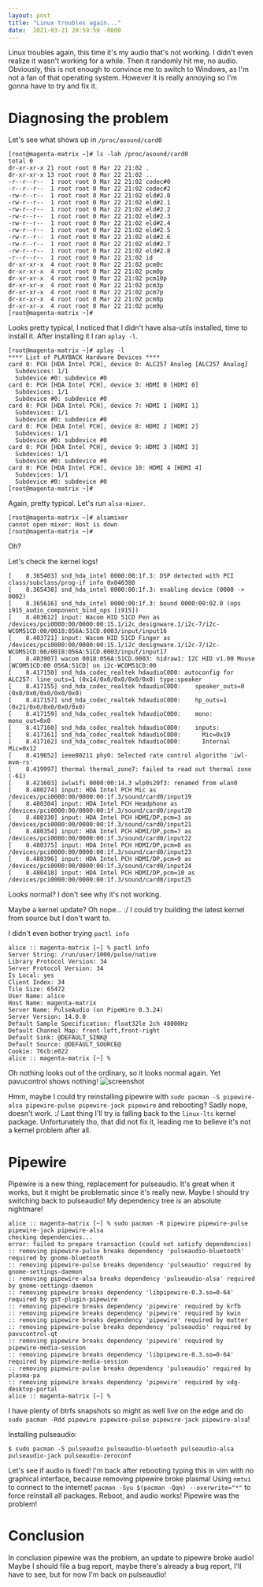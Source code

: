 ```yaml
---
layout:	post
title: "Linux troubles again..."
date:  2021-03-21 20:59:50 -0800
---
```

Linux troubles again, this time it's my audio that's not working. I didn't even realize it wasn't working for a while. Then it randomly hit me, no audio. Obviously, this is not enough to convince me to switch to Windows, as I'm not a fan of that operating system. However it is really annoying so I'm gonna have to try and fix it.

# Diagnosing the problem
Let's see what shows up in `/proc/asound/card0`
```
[root@magenta-matrix ~]# ls -lah /proc/asound/card0
total 0
dr-xr-xr-x 21 root root 0 Mar 22 21:02 .
dr-xr-xr-x 13 root root 0 Mar 22 21:02 ..
-r--r--r--  1 root root 0 Mar 22 21:02 codec#0
-r--r--r--  1 root root 0 Mar 22 21:02 codec#2
-rw-r--r--  1 root root 0 Mar 22 21:02 eld#2.0
-rw-r--r--  1 root root 0 Mar 22 21:02 eld#2.1
-rw-r--r--  1 root root 0 Mar 22 21:02 eld#2.2
-rw-r--r--  1 root root 0 Mar 22 21:02 eld#2.3
-rw-r--r--  1 root root 0 Mar 22 21:02 eld#2.4
-rw-r--r--  1 root root 0 Mar 22 21:02 eld#2.5
-rw-r--r--  1 root root 0 Mar 22 21:02 eld#2.6
-rw-r--r--  1 root root 0 Mar 22 21:02 eld#2.7
-rw-r--r--  1 root root 0 Mar 22 21:02 eld#2.8
-r--r--r--  1 root root 0 Mar 22 21:02 id
dr-xr-xr-x  4 root root 0 Mar 22 21:02 pcm0c
dr-xr-xr-x  4 root root 0 Mar 22 21:02 pcm0p
dr-xr-xr-x  4 root root 0 Mar 22 21:02 pcm10p
dr-xr-xr-x  4 root root 0 Mar 22 21:02 pcm3p
dr-xr-xr-x  4 root root 0 Mar 22 21:02 pcm7p
dr-xr-xr-x  4 root root 0 Mar 22 21:02 pcm8p
dr-xr-xr-x  4 root root 0 Mar 22 21:02 pcm9p
[root@magenta-matrix ~]#
```

Looks pretty typical, I noticed that I didn't have alsa-utils installed, time to install it. After installing it I ran `aplay -l`.
```
[root@magenta-matrix ~]# aplay -l
**** List of PLAYBACK Hardware Devices ****
card 0: PCH [HDA Intel PCH], device 0: ALC257 Analog [ALC257 Analog]
  Subdevices: 1/1
  Subdevice #0: subdevice #0
card 0: PCH [HDA Intel PCH], device 3: HDMI 0 [HDMI 0]
  Subdevices: 1/1
  Subdevice #0: subdevice #0
card 0: PCH [HDA Intel PCH], device 7: HDMI 1 [HDMI 1]
  Subdevices: 1/1
  Subdevice #0: subdevice #0
card 0: PCH [HDA Intel PCH], device 8: HDMI 2 [HDMI 2]
  Subdevices: 1/1
  Subdevice #0: subdevice #0
card 0: PCH [HDA Intel PCH], device 9: HDMI 3 [HDMI 3]
  Subdevices: 1/1
  Subdevice #0: subdevice #0
card 0: PCH [HDA Intel PCH], device 10: HDMI 4 [HDMI 4]
  Subdevices: 1/1
  Subdevice #0: subdevice #0
[root@magenta-matrix ~]#
```

Again, pretty typical. Let's run `alsa-mixer`.
```
[root@magenta-matrix ~]# alsamixer
cannot open mixer: Host is down
[root@magenta-matrix ~]#
```
Oh?

Let's check the kernel logs!
```
[    8.365403] snd_hda_intel 0000:00:1f.3: DSP detected with PCI class/subclass/prog-if info 0x040380
[    8.365438] snd_hda_intel 0000:00:1f.3: enabling device (0000 -> 0002)
[    8.365616] snd_hda_intel 0000:00:1f.3: bound 0000:00:02.0 (ops i915_audio_component_bind_ops [i915])
[    8.403612] input: Wacom HID 51CD Pen as /devices/pci0000:00/0000:00:15.1/i2c_designware.1/i2c-7/i2c-WCOM51CD:00/0018:056A:51CD.0003/input/input16
[    8.403721] input: Wacom HID 51CD Finger as /devices/pci0000:00/0000:00:15.1/i2c_designware.1/i2c-7/i2c-WCOM51CD:00/0018:056A:51CD.0003/input/input17
[    8.403907] wacom 0018:056A:51CD.0003: hidraw1: I2C HID v1.00 Mouse [WCOM51CD:00 056A:51CD] on i2c-WCOM51CD:00
[    8.417150] snd_hda_codec_realtek hdaudioC0D0: autoconfig for ALC257: line_outs=1 (0x14/0x0/0x0/0x0/0x0) type:speaker
[    8.417155] snd_hda_codec_realtek hdaudioC0D0:    speaker_outs=0 (0x0/0x0/0x0/0x0/0x0)
[    8.417157] snd_hda_codec_realtek hdaudioC0D0:    hp_outs=1 (0x21/0x0/0x0/0x0/0x0)
[    8.417159] snd_hda_codec_realtek hdaudioC0D0:    mono: mono_out=0x0
[    8.417160] snd_hda_codec_realtek hdaudioC0D0:    inputs:
[    8.417161] snd_hda_codec_realtek hdaudioC0D0:      Mic=0x19
[    8.417162] snd_hda_codec_realtek hdaudioC0D0:      Internal Mic=0x12
[    8.419652] ieee80211 phy0: Selected rate control algorithm 'iwl-mvm-rs'
[    8.419997] thermal thermal_zone7: failed to read out thermal zone (-61)
[    8.421603] iwlwifi 0000:00:14.3 wlp0s20f3: renamed from wlan0
[    8.480274] input: HDA Intel PCH Mic as /devices/pci0000:00/0000:00:1f.3/sound/card0/input19
[    8.480304] input: HDA Intel PCH Headphone as /devices/pci0000:00/0000:00:1f.3/sound/card0/input20
[    8.480330] input: HDA Intel PCH HDMI/DP,pcm=3 as /devices/pci0000:00/0000:00:1f.3/sound/card0/input21
[    8.480354] input: HDA Intel PCH HDMI/DP,pcm=7 as /devices/pci0000:00/0000:00:1f.3/sound/card0/input22
[    8.480375] input: HDA Intel PCH HDMI/DP,pcm=8 as /devices/pci0000:00/0000:00:1f.3/sound/card0/input23
[    8.480396] input: HDA Intel PCH HDMI/DP,pcm=9 as /devices/pci0000:00/0000:00:1f.3/sound/card0/input24
[    8.480418] input: HDA Intel PCH HDMI/DP,pcm=10 as /devices/pci0000:00/0000:00:1f.3/sound/card0/input25
```
Looks normal? I don't see why it's not working.

Maybe a kernel update? Oh nope... :/
I could try building the latest kernel from source but I don't want to.

I didn't even bother trying `pactl info`
```
alice :: magenta-matrix [~] % pactl info
Server String: /run/user/1000/pulse/native
Library Protocol Version: 34
Server Protocol Version: 34
Is Local: yes
Client Index: 34
Tile Size: 65472
User Name: alice
Host Name: magenta-matrix
Server Name: PulseAudio (on PipeWire 0.3.24)
Server Version: 14.0.0
Default Sample Specification: float32le 2ch 48000Hz
Default Channel Map: front-left,front-right
Default Sink: @DEFAULT_SINK@
Default Source: @DEFAULT_SOURCE@
Cookie: 76cb:e022
alice :: magenta-matrix [~] %
```
Oh nothing looks out of the ordinary, so it looks normal again. Yet pavucontrol shows nothing!
![screenshot](/assets/linux-troubles-again/Screenshot_20210322_211309.png)

Hmm, maybe I could try reinstalling pipewire with `sudo pacman -S pipewire-alsa pipewire-pulse pipewire-jack pipewire` and rebooting? Sadly nope, doesn't work. :/
Last thing I'll try is falling back to the `linux-lts` kernel package. Unfortunately tho, that did not fix it, leading me to believe it's not a kernel problem after all.

# Pipewire
Pipewire is a new thing, replacement for pulseaudio. It's great when it works, but it might be problematic since it's really new. Maybe I should try switching back to pulseaudio!
My dependency tree is an absolute nightmare!
```
alice :: magenta-matrix [~] % sudo pacman -R pipewire pipewire-pulse pipewire-jack pipewire-alsa
checking dependencies...
error: failed to prepare transaction (could not satisfy dependencies)
:: removing pipewire-pulse breaks dependency 'pulseaudio-bluetooth' required by gnome-bluetooth
:: removing pipewire-pulse breaks dependency 'pulseaudio' required by gnome-settings-daemon
:: removing pipewire-alsa breaks dependency 'pulseaudio-alsa' required by gnome-settings-daemon
:: removing pipewire breaks dependency 'libpipewire-0.3.so=0-64' required by gst-plugin-pipewire
:: removing pipewire breaks dependency 'pipewire' required by krfb
:: removing pipewire breaks dependency 'pipewire' required by kwin
:: removing pipewire breaks dependency 'pipewire' required by mutter
:: removing pipewire-pulse breaks dependency 'pulseaudio' required by pavucontrol-qt
:: removing pipewire breaks dependency 'pipewire' required by pipewire-media-session
:: removing pipewire breaks dependency 'libpipewire-0.3.so=0-64' required by pipewire-media-session
:: removing pipewire-pulse breaks dependency 'pulseaudio' required by plasma-pa
:: removing pipewire breaks dependency 'pipewire' required by xdg-desktop-portal
alice :: magenta-matrix [~] %
```
I have plenty of btrfs snapshots so might as well live on the edge and do `sudo pacman -Rdd pipewire pipewire-pulse pipewire-jack pipewire-alsa`!

Installing pulseaudio:
```
$ sudo pacman -S pulseaudio pulseaudio-bluetooth pulseaudio-alsa pulseaudio-jack pulseaudio-zeroconf
```

Let's see if audio is fixed!
I'm back after rebooting typing this in vim with no graphical interface, because removing pipewire broke plasma! Using `nmtui` to connect to the internet!
`pacman -Syu $(pacman -Qqn) --overwrite="*"` to force reinstall all packages.
Reboot, and audio works! Pipewire was the problem!

# Conclusion
In conclusion pipewire was the problem, an update to pipewire broke audio! Maybe I should file a bug report, maybe there's already a bug report, I'll have to see, but for now I'm back on pulseaudio!
